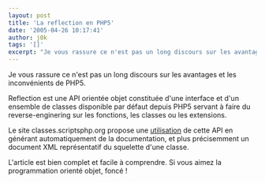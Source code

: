 ```yaml
---
layout: post
title: 'La reflection en PHP5'
date: '2005-04-26 10:17:41'
author: j0k
tags: '[]'
excerpt: "Je vous rassure ce n'est pas un long discours sur les avantages et les inconvénients de PHP5.   )   Reflection est une API orientée objet constituée d'une interface et d'un ensemble de classes disponible par défaut depuis PHP5 servant à faire du reverse-enginering sur les fonctions, les classes ou les extensions.  \n  \nLe site classes.scriptsphp.org      …"
---
```


Je vous rassure ce n'est pas un long discours sur les avantages et les inconvénients de PHP5.

Reflection est une API orientée objet constituée d'une interface et d'un ensemble de classes disponible par défaut depuis PHP5 servant à faire du reverse-enginering sur les fonctions, les classes ou les extensions.

Le site classes.scriptsphp.org propose une [utilisation](http://classes.scriptsphp.org/article.Un-peu-de-reflection-en-PHP5) de cette API en générant automatiquement de la documentation, et plus précisemment un document XML représentatif du squelette d'une classe.

L'article est bien complet et facile à comprendre.   Si vous aimez la programmation orienté objet, foncé !
